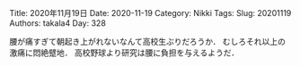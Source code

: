 ﻿Title: 2020年11月19日
Date: 2020-11-19
Category: Nikki
Tags: 
Slug: 20201119
Authors: takala4
Day: 328




腰が痛すぎて朝起き上がれないなんて高校生ぶりだろうか．
むしろそれ以上の激痛に悶絶躄地．
高校野球より研究は腰に負担を与えるようだ．